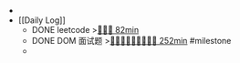 -
- [[Daily Log]]
	- DONE leetcode >[🍅🍅🍅 82min](#agenda-pomo://?t=f-1694423489643-1500%2Cf-1694442843037-1500%2Cp-1694445486622-410%2Cf-1694503289004-1500)
	- DONE DOM 面试题 >[🍅🍅🍅🍅🍅🍅🍅🍅🍅 252min](#agenda-pomo://?t=f-1694224583993-1500%2Cf-1694270105977-1500%2Cf-1694272891068-1500%2Cf-1694275795414-1500%2Cf-1694327322542-1500%2Cp-1694328832188-710%2Cf-1694353065100-1500%2Cf-1694355083147-1500%2Cf-1694357116427-1500%2Cp-1694359348549-870%2Cf-1694399773253-1500) #milestone
	-
